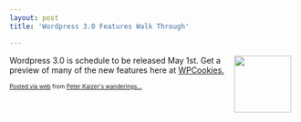 ```yaml
---
layout: post
title: 'Wordpress 3.0 Features Walk Through'

---
```


<div class='posterous_autopost'><div class="posterous_bookmarklet_entry"> <a href="http://www.wpcookies.com/wordpress-3-0-features/"><img src="http://www.wpcookies.com/wp-content/uploads/2010/03/wordpress-3-features.jpg" border="0" height="100" width="100" style="float: right; padding-right: 10px;" /></a>    <p>Wordpress 3.0 is schedule to be released May 1st.  Get a preview of many of the new features here at <a href="http://www.wpcookies.com/wordpress-3-0-features/">WPCookies.</a></p> <p></p></div>      <p style="font-size: 10px;">  <a href="http://posterous.com">Posted via web</a>   from <a href="http://random.peterkaizer.com/wordpress-30-features-walk-through">Peter Kaizer's wanderings...</a>  </p>  </div>
